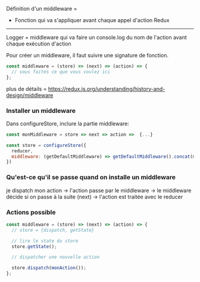 Définition d'un middleware =

- Fonction qui va s'appliquer avant chaque appel d'action Redux

---

Logger = middleware qui va faire un console.log du nom de l'action avant chaque exécution d'action

Pour créer un middleware, il faut suivre une signature de fonction.

```js
const middleware = (store) => (next) => (action) => {
  // vous faites ce que vous voulez ici
};
```

plus de détails = https://redux.js.org/understanding/history-and-design/middleware

### Installer un middleware

Dans configureStore, inclure la partie middleware:

```js
const monMiddleware = store => next => action =>  {...}

const store = configureStore({
  reducer,
  middleware: (getDefaultMiddleware) => getDefaultMiddleware().concat(monMiddleware),
})
```

### Qu'est-ce qu'il se passe quand on installe un middleware

je dispatch mon action -> l'action passe par le middleware -> le middleware décide si on passe à la suite (next) -> l'action est traitée avec le reducer

### Actions possible

```js
const middleware = (store) => (next) => (action) => {
  // store = {dispatch, getState}

  // lire le state du store
  store.getState();

  // dispatcher une nouvelle action

  store.dispatch(monAction());
};
```
